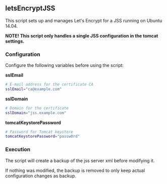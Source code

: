 ## letsEncryptJSS

This script sets up and manages Let's Encrypt for a JSS running on Ubuntu 14.04.

**NOTE! This script only handles a single JSS configuration in the tomcat settings.**

### Configuration

Configure the following variables before using the script:

**sslEmail**

```bash
# E-mail address for the certificate CA
sslEmail="ca@example.com"
```

**sslDomain**

```bash
# Domain for the certificate
sslDomain="jss.example.com"
```

**tomcatKeystorePassword**

```bash
# Password for Tomcat keystore
tomcatKeystorePassword="passw0rd"
```

### Execution

The script will create a backup of the jss server xml before modifying it.

If nothing was modified, the backup is removed to only keep actual configuration changes as backup.
